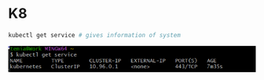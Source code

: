 # K8

```bash
kubectl get service # gives information of system
```
![alt text](../images/servicek8.png)